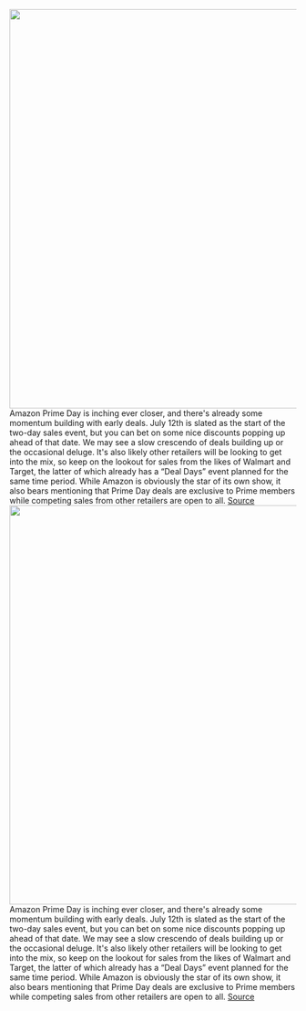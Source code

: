 <img src='https://cdn.vox-cdn.com/thumbor/0tTZV1mn1XAjwPAoLhAj_XSCGyA=/0x0:3000x2000/1200x800/filters:focal(1260x760:1740x1240)/cdn.vox-cdn.com/uploads/chorus_image/image/71003359/VRG_ILLO_226039_Prime_Day_2022_Early_Deals.11.jpg' width='700px' /><br/>
Amazon Prime Day is inching ever closer, and there's already some momentum building with early deals. July 12th is slated as the start of the two-day sales event, but you can bet on some nice discounts popping up ahead of that date. We may see a slow crescendo of deals building up or the occasional deluge. It's also likely other retailers will be looking to get into the mix, so keep on the lookout for sales from the likes of Walmart and Target, the latter of which already has a “Deal Days” event planned for the same time period. While Amazon is obviously the star of its own show, it also bears mentioning that Prime Day deals are exclusive to Prime members while competing sales from other retailers are open to all.
<a href='https://www.theverge.com/good-deals/23176667/amazon-prime-day-2022-best-early-deals-tech-echo-show-4k-tvs-kindles'> Source <a/><img src='https://cdn.vox-cdn.com/thumbor/0tTZV1mn1XAjwPAoLhAj_XSCGyA=/0x0:3000x2000/1200x800/filters:focal(1260x760:1740x1240)/cdn.vox-cdn.com/uploads/chorus_image/image/71003359/VRG_ILLO_226039_Prime_Day_2022_Early_Deals.11.jpg' width='700px' /><br/>
Amazon Prime Day is inching ever closer, and there's already some momentum building with early deals. July 12th is slated as the start of the two-day sales event, but you can bet on some nice discounts popping up ahead of that date. We may see a slow crescendo of deals building up or the occasional deluge. It's also likely other retailers will be looking to get into the mix, so keep on the lookout for sales from the likes of Walmart and Target, the latter of which already has a “Deal Days” event planned for the same time period. While Amazon is obviously the star of its own show, it also bears mentioning that Prime Day deals are exclusive to Prime members while competing sales from other retailers are open to all.
<a href='https://www.theverge.com/good-deals/23176667/amazon-prime-day-2022-best-early-deals-tech-echo-show-4k-tvs-kindles'> Source <a/>